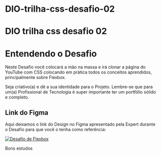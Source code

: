 # DIO-trilha-css-desafio-02

# DIO trilha css desafio 02

# Entendendo o Desafio

Neste Desafio você colocará a mão na massa e irá clonar a página do YouTube com CSS colocando em prática todos os conceitos aprendidos, principalmente sobre Flexbox.
 
Seja criativo(a) e dê a sua identidade para o Projeto. Lembre-se que para um(a) Profissional de Tecnologia é super importante ter um portfólio sólido e completo.
 
## Link do Figma

Aqui deixamos o link do Design no Figma apresentado pela Expert durante o Desafio para que você o tenha como referência:

[![Desafio de Flexbox](https://camo.githubusercontent.com/8c7c64c14c216dbaaf257e5da589faaace44bd3aa999f7e5b253d3924d832a18/68747470733a2f2f696d672e736869656c64732e696f2f62616467652f6669676d612d3030303f7374796c653d666f722d7468652d6261646765266c6f676f3d6669676d61266c6f676f436f6c6f723d333041334443)](https://www.figma.com/file/lrRWUZPKnqMDZrSDJmZxUS/Desafio-de-Flexbox---DIO?node-id=0%3A1)
 
 
Bons estudos
